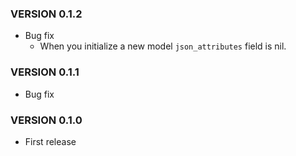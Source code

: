 ### VERSION 0.1.2

* Bug fix
  * When you initialize a new model `json_attributes` field is nil.

### VERSION 0.1.1

* Bug fix

### VERSION 0.1.0

* First release
